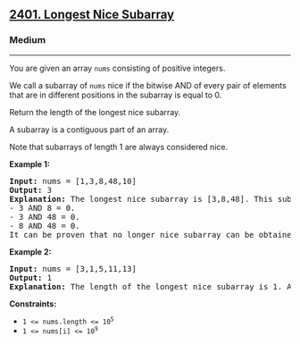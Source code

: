 <h2><a href="https://leetcode.com/problems/longest-nice-subarray">2401. Longest Nice Subarray</a></h2>
<h3>Medium</h3>
<hr>
<p>You are given an array <code>nums</code> consisting of positive integers.</p>
<p>We call a subarray of <code>nums</code> nice if the bitwise AND of every pair of elements that are in different positions in the subarray is equal to 0.</p>
<p>Return the length of the longest nice subarray.</p>

<p>A subarray is a contiguous part of an array.</p>

<p>Note that subarrays of length 1 are always considered nice.</p>

<p><strong>Example 1:</strong></p>
<pre>
<strong>Input:</strong> nums = [1,3,8,48,10]
<strong>Output:</strong> 3
<strong>Explanation:</strong> The longest nice subarray is [3,8,48]. This subarray satisfies the conditions:
- 3 AND 8 = 0.
- 3 AND 48 = 0.
- 8 AND 48 = 0.
It can be proven that no longer nice subarray can be obtained, so we return 3.
</pre>

<p><strong>Example 2:</strong></p>
<pre>
<strong>Input:</strong> nums = [3,1,5,11,13]
<strong>Output:</strong> 1
<strong>Explanation:</strong> The length of the longest nice subarray is 1. Any subarray of length 1 can be chosen.
</pre>

<p><strong>Constraints:</strong></p>
<ul>
    <li><code>1 <= nums.length <= 10<sup>5</sup></code></li>
    <li><code>1 <= nums[i] <= 10<sup>9</sup></code></li>
</ul>

